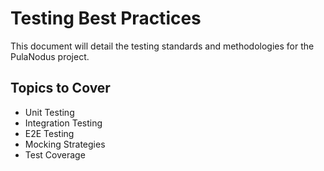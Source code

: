 # Testing Best Practices

This document will detail the testing standards and methodologies for the PulaNodus project.

## Topics to Cover
- Unit Testing
- Integration Testing
- E2E Testing
- Mocking Strategies
- Test Coverage
